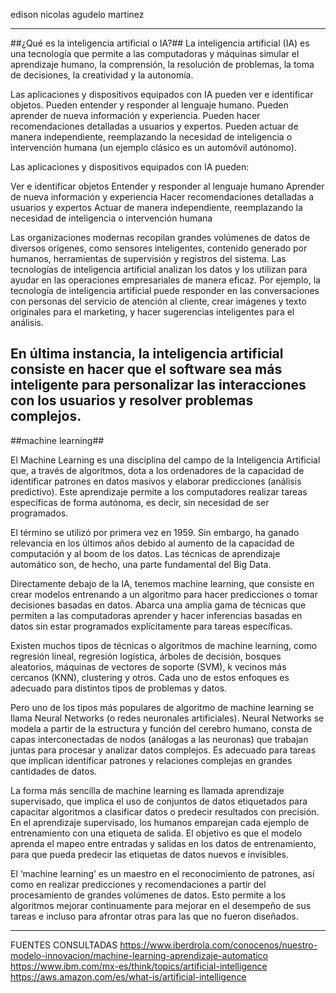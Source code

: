 edison nicolas agudelo martinez 
  *****
##¿Qué es la inteligencia artificial o IA?## La inteligencia artificial
(IA) es una tecnología que permite a las computadoras y máquinas simular
el aprendizaje humano, la comprensión, la resolución de problemas, la
toma de decisiones, la creatividad y la autonomía.

Las aplicaciones y dispositivos equipados con IA pueden ver e
identificar objetos. Pueden entender y responder al lenguaje humano.
Pueden aprender de nueva información y experiencia. Pueden hacer
recomendaciones detalladas a usuarios y expertos. Pueden actuar de
manera independiente, reemplazando la necesidad de inteligencia o
intervención humana (un ejemplo clásico es un automóvil autónomo).

Las aplicaciones y dispositivos equipados con IA pueden:

Ver e identificar objetos Entender y responder al lenguaje humano
Aprender de nueva información y experiencia Hacer recomendaciones
detalladas a usuarios y expertos Actuar de manera independiente,
reemplazando la necesidad de inteligencia o intervención humana

Las organizaciones modernas recopilan grandes volúmenes de datos de diversos orígenes, como sensores inteligentes, contenido generado por humanos, herramientas de supervisión y registros del sistema. Las tecnologías de inteligencia artificial analizan los datos y los utilizan para ayudar en las operaciones empresariales de manera eficaz. Por ejemplo, la tecnología de inteligencia artificial puede responder en las conversaciones con personas del servicio de atención al cliente, crear imágenes y texto originales para el marketing, y hacer sugerencias inteligentes para el análisis.

En última instancia, la inteligencia artificial consiste en hacer que el software sea más inteligente para personalizar las interacciones con los usuarios y resolver problemas complejos.
----------------------------------------------------------------------------------------------------------
##machine learning##

El Machine Learning es una disciplina del campo de la Inteligencia
Artificial que, a través de algoritmos, dota a los ordenadores de la
capacidad de identificar patrones en datos masivos y elaborar
predicciones (análisis predictivo). Este aprendizaje permite a los
computadores realizar tareas específicas de forma autónoma, es decir,
sin necesidad de ser programados.

El término se utilizó por primera vez en 1959. Sin embargo, ha ganado
relevancia en los últimos años debido al aumento de la capacidad de
computación y al boom de los datos. Las técnicas de aprendizaje
automático son, de hecho, una parte fundamental del Big Data.

Directamente debajo de la IA, tenemos machine learning, que consiste en
crear modelos entrenando a un algoritmo para hacer predicciones o tomar
decisiones basadas en datos. Abarca una amplia gama de técnicas que
permiten a las computadoras aprender y hacer inferencias basadas en
datos sin estar programados explícitamente para tareas específicas.

Existen muchos tipos de técnicas o algoritmos de machine learning, como
regresión lineal, regresión logística, árboles de decisión, bosques
aleatorios, máquinas de vectores de soporte (SVM), k vecinos más
cercanos (KNN), clustering y otros. Cada uno de estos enfoques es
adecuado para distintos tipos de problemas y datos.

Pero uno de los tipos más populares de algoritmo de machine learning se
llama Neural Networks (o redes neuronales artificiales). Neural Networks
se modela a partir de la estructura y función del cerebro humano, consta
de capas interconectadas de nodos (análogas a las neuronas) que trabajan
juntas para procesar y analizar datos complejos. Es adecuado para tareas
que implican identificar patrones y relaciones complejas en grandes
cantidades de datos.

La forma más sencilla de machine learning es llamada aprendizaje
supervisado, que implica el uso de conjuntos de datos etiquetados para
capacitar algoritmos a clasificar datos o predecir resultados con
precisión. En el aprendizaje supervisado, los humanos emparejan cada
ejemplo de entrenamiento con una etiqueta de salida. El objetivo es que
el modelo aprenda el mapeo entre entradas y salidas en los datos de
entrenamiento, para que pueda predecir las etiquetas de datos nuevos e
invisibles.

El ‘machine learning’ es un maestro en el reconocimiento de patrones, así como en realizar predicciones y recomendaciones a partir del procesamiento de grandes volúmenes de datos. Esto permite a los algoritmos mejorar continuamente para mejorar en el desempeño de sus tareas e incluso para afrontar otras para las que no fueron diseñados. 

------------------------------------------------------------------------

FUENTES CONSULTADAS
https://www.iberdrola.com/conocenos/nuestro-modelo-innovacion/machine-learning-aprendizaje-automatico
https://www.ibm.com/mx-es/think/topics/artificial-intelligence
https://aws.amazon.com/es/what-is/artificial-intelligence